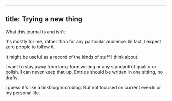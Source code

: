 ----
title: Trying a new thing
----

What this journal is and isn't:

It's mostly for me, rather than for any particular audience. In fact, I expect zero people to follow it.

It might be useful as a record of the kinds of stuff I think about.

I want to stay away from long-form writing or any standard of quality or polish. I can never keep that up. Entries should be written in one sitting, no drafts.

I guess it's like a linkblog/microblog. But not focused on current events or my personal life.
